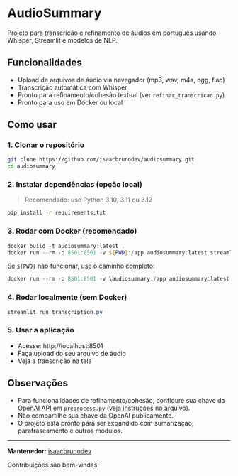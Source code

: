 # AudioSummary

Projeto para transcrição e refinamento de áudios em português usando Whisper, Streamlit e modelos de NLP.

## Funcionalidades
- Upload de arquivos de áudio via navegador (mp3, wav, m4a, ogg, flac)
- Transcrição automática com Whisper
- Pronto para refinamento/cohesão textual (ver `refinar_transcricao.py`)
- Pronto para uso em Docker ou local

## Como usar

### 1. Clonar o repositório
```bash
git clone https://github.com/isaacbrunodev/audiosummary.git
cd audiosummary
```

### 2. Instalar dependências (opção local)
> Recomendado: use Python 3.10, 3.11 ou 3.12
```bash
pip install -r requirements.txt
```

### 3. Rodar com Docker (recomendado)
```powershell
docker build -t audiosummary:latest .
docker run --rm -p 8501:8501 -v ${PWD}:/app audiosummary:latest streamlit run transcription.py
```
Se `${PWD}` não funcionar, use o caminho completo:
```powershell
docker run --rm -p 8501:8501 -v \audiosummary:/app audiosummary:latest streamlit run transcription.py
```

### 4. Rodar localmente (sem Docker)
```powershell
streamlit run transcription.py
```

### 5. Usar a aplicação
- Acesse: http://localhost:8501
- Faça upload do seu arquivo de áudio
- Veja a transcrição na tela

## Observações
- Para funcionalidades de refinamento/cohesão, configure sua chave da OpenAI API em `preprocess.py` (veja instruções no arquivo).
- Não compartilhe sua chave da OpenAI publicamente.
- O projeto está pronto para ser expandido com sumarização, parafraseamento e outros módulos.

---

**Mantenedor:** [isaacbrunodev](https://github.com/isaacbrunodev)

Contribuições são bem-vindas!
